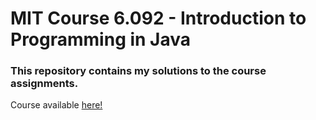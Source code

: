# MIT Course 6.092 - Introduction to Programming in Java

### This repository contains my solutions to the course assignments.

Course available [here!](https://ocw.mit.edu/courses/6-092-introduction-to-programming-in-java-january-iap-2010/)
